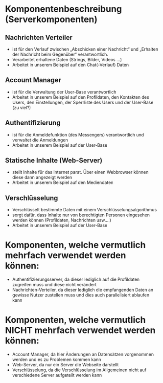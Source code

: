 # Komponentenbeschreibung (Serverkomponenten)

## Nachrichten Verteiler

* ist für den Verlauf zwischen „Abschicken einer Nachricht“ und „Erhalten der Nachricht beim Gegenüber“ verantwortlich.
* Verarbeitet erhaltene Daten (Strings, Bilder, Videos …)
* Arbeitet in unserem Beispiel auf den Chat(-Verlauf) Daten

## Account Manager

* ist für die Verwaltung der User-Base verantwortlich
* Arbeitet in unserem Beispiel auf den Profildaten, den Kontakten des Users, den Einstellungen, der Sperrliste des Users und der User-Base (zu viel?)

## Authentifizierung

* ist für die Anmeldefunktion (des Messengers) verantwortlich und verwaltet die Anmeldungen
* Arbeitet in unserem Beispiel auf der User-Base

## Statische Inhalte (Web-Server)

* stellt Inhalte für das Internet parat. Über einen Webbrowser können diese dann angezeigt werden
* Arbeitet in unserem Beispiel auf den Mediendaten

## Verschlüsselung

* Verschlüsselt bestimmte Daten mit einem Verschlüsselungsalgorithmus
* sorgt dafür, dass Inhalte nur von berechtigten Personen eingesehen werden können (Profildaten, Nachrichten usw.…)
* Arbeitet in unserem Beispiel auf der User-Base



# Komponenten, welche vermutlich mehrfach verwendet werden können:
* Authentifizierungsserver, da dieser lediglich auf die Profildaten zugreifen muss und diese nicht verändert
* Nachrichten-Verteiler, da dieser lediglich die empfangenden Daten an gewisse Nutzer zustellen muss und dies auch parallelisiert ablaufen kann

# Komponenten, welche vermutlich NICHT mehrfach verwendet werden können:
* Account Manager, da hier Änderungen an Datensätzen vorgenommen werden und es zu Problemen kommen kann
* Web-Server, da nur ein Server die Webseite darstellt
* Verschlüsselung, da die Verschlüsselung im Allgemeinen nicht auf verschiedene Server aufgeteilt werden kann



